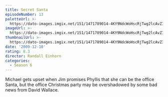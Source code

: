 ```yaml
---
title: Secret Santa
episodeNumber: 13
paletteUrl: >-
  https://dato-images.imgix.net/151/1471789014-4KY9NdcWoHscRjTwg2lcAvZI9Ol.jpg?auto=enhance&ch=DPR%2CWidth&palette=json
imageUrl: >-
  https://dato-images.imgix.net/151/1471789014-4KY9NdcWoHscRjTwg2lcAvZI9Ol.jpg?auto=compress%2Cformat&ch=DPR%2CWidth&w=500
thumbnailUrl: >-
  https://dato-images.imgix.net/151/1471789014-4KY9NdcWoHscRjTwg2lcAvZI9Ol.jpg?auto=enhance&ch=DPR%2CWidth&fit=crop&fm=jpg&h=280&w=500
date: '2009-12-10'
rating: 8.3
director: Randall Einhorn
categories:
  - Season 6
---
```


Michael gets upset when Jim promises Phyllis that she can be the office Santa, but the office Christmas party may be overshadowed by some bad news from David Wallace.
